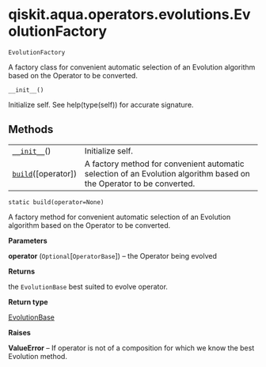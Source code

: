 <span id="qiskit-aqua-operators-evolutions-evolutionfactory" />

# qiskit.aqua.operators.evolutions.EvolutionFactory



`EvolutionFactory`

A factory class for convenient automatic selection of an Evolution algorithm based on the Operator to be converted.



`__init__()`

Initialize self. See help(type(self)) for accurate signature.

## Methods

|                                                                                                                                            |                                                                                                                      |
| ------------------------------------------------------------------------------------------------------------------------------------------ | -------------------------------------------------------------------------------------------------------------------- |
| [`__init__`](#qiskit.aqua.operators.evolutions.EvolutionFactory.__init__ "qiskit.aqua.operators.evolutions.EvolutionFactory.__init__")()   | Initialize self.                                                                                                     |
| [`build`](#qiskit.aqua.operators.evolutions.EvolutionFactory.build "qiskit.aqua.operators.evolutions.EvolutionFactory.build")(\[operator]) | A factory method for convenient automatic selection of an Evolution algorithm based on the Operator to be converted. |



`static build(operator=None)`

A factory method for convenient automatic selection of an Evolution algorithm based on the Operator to be converted.

**Parameters**

**operator** (`Optional`\[`OperatorBase`]) – the Operator being evolved

**Returns**

the `EvolutionBase` best suited to evolve operator.

**Return type**

[EvolutionBase](qiskit.aqua.operators.evolutions.EvolutionBase#qiskit.aqua.operators.evolutions.EvolutionBase "qiskit.aqua.operators.evolutions.EvolutionBase")

**Raises**

**ValueError** – If operator is not of a composition for which we know the best Evolution method.
